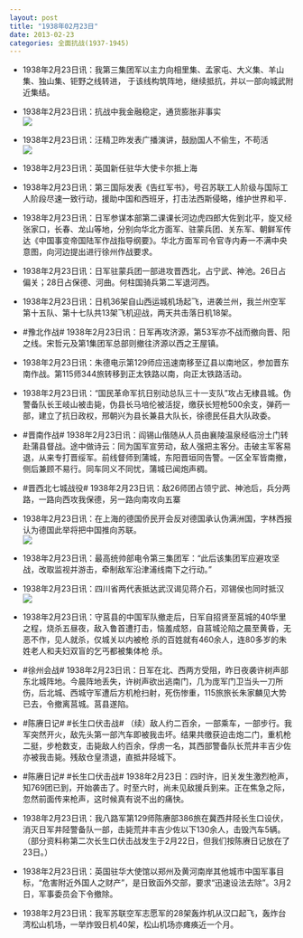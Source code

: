 ```yaml
---
layout: post
title: "1938年02月23日"
date: 2013-02-23
categories: 全面抗战(1937-1945)
---
```


<meta name="referrer" content="no-referrer" />

- 1938年2月23日讯：我第三集团军以主力向相里集、孟家屯、大义集、羊山集、独山集、钜野之线转进， 于该线构筑阵地，继续抵抗，并以一部向城武附近集结。 

- 1938年2月23日讯：抗战中我金融稳定，通货膨胀非事实 <br/><img src="https://ww1.sinaimg.cn/large/aca367d8jw1e23qpqmkx2j.jpg" />

- 1938年2月23日讯：汪精卫昨发表广播演讲，鼓励国人不偷生，不苟活 <br/><img src="https://ww4.sinaimg.cn/large/aca367d8jw1e23ozbchplj.jpg" />

- 1938年2月23日讯：英国新任驻华大使卡尔抵上海 

- 1938年2月23日讯：第三国际发表《告红军书》，号召苏联工人阶级与国际工人阶段尽速一致行动，援助中国和西班牙，打击法西斯侵略，维护世界和平． 

- 1938年2月23日讯：日军参谋本部第二课课长河边虎四郎大佐到北平，旋又经张家口，长春、龙山等地，分别向华北方面军、驻蒙兵团、关东军、朝鲜军传达《中国事变帝国陆军作战指导纲要》。华北方面军司令官寺内寿一不满中央意图，向河边提出进行徐州作战要求。 

- 1938年2月23日讯：日军驻蒙兵团一部进攻晋西北，占宁武、神池。26日占偏关；28日占保德、河曲。何柱国骑兵第二军退河西。 

- 1938年2月23日讯：日机36架自山西运城机场起飞，进袭兰州，我兰州空军第十五队、第十七队共13架飞机迎战，两天共击落日机18架。 

- #豫北作战# 1938年2月23日讯：日军再攻济源，第53军亦不战而撤向晋、阳之线。宋哲元及第1集团军总部则撤往济源以西之王屋镇。 

- 1938年2月23日讯：朱德电示第129师应迅速南移至辽县以南地区，参加晋东南作战。第115师344旅转移到正太铁路以南，向正太铁路活动。 

- 1938年2月23日讯：“国民革命军抗日别动总队三十一支队”攻占无棣县城。伪警备队长王岐山被击毙，伪县长马培伦被活捉，缴获长短枪500余支，弹药一部，建立了抗日政权，邢朝兴为县长兼县大队长，徐德民任县大队政委。 

- #晋南作战# 1938年2月23日讯：阎锡山偕随从人员由襄陵温泉经临汾土门转赴蒲县督战。途中做诗云：同为国军宣劳动，敌人强把主客分。击破主军客易退，从来专打晋绥军。前线督师到蒲城，东阳晋垣同告警。一区全军皆南撤，侧后兼顾不易行。同车同义不同忧，蒲城已闻炮声稠。 

- #晋西北七城战役# 1938年2月23日讯：敌26师团占领宁武、神池后，兵分两路，一路向西攻我保德，另一路向南攻向五寨 

- 1938年2月23日讯：在上海的德国侨民开会反对德国承认伪满洲国，字林西报认为德国此举将把中国推向苏联。 <br/><img src="https://ww2.sinaimg.cn/large/aca367d8jw1e237mxg5t7j.jpg" />

- 1938年2月23日讯：最高统帅部电令第三集团军：“此后该集团军应避攻坚战，改取监视并游击，牵制敌军沿津浦线南下之行动。” 

- 1938年2月23日讯：四川省两代表抵达武汉谒见蒋介石，邓锡侯也同时抵汉 <br/><img src="https://ww3.sinaimg.cn/large/aca367d8jw1e23465qoqzj.jpg" />

- 1938年2月23日讯：守莒县的中国军队撤走后，日军自招贤至莒城的40华里之程，烧杀五昼夜，敌入鲁首遭打击，恼羞成怒，自莒城沦陷之晨至黄昏，无恶不作，见人就杀，仅城关以内被枪 杀的百姓就有460余人，连80多岁的朱姓老人和夫妇双盲的乞丐都被集体枪 杀。 

- #徐州会战# 1938年2月23日讯：日军在北、西两方受阻，昨日夜袭许树声部东北城阵地。今晨阵地丢失，许树声欲出逃南门，几为庞军门卫当头一刀所伤，后北城、西城守军遭后方机枪扫射，死伤惨重，115旅旅长朱家麟见大势已去，令撤离莒城。莒县遂陷。 

- #陈赓日记# #长生口伏击战# （续）敌人约二百余，一部乘车，一部步行。我军突然开火，敌先头第一部汽车即被我击坏。结果共缴获迫击炮二门，重机枪二挺，步枪数支，击毙敌人约百余，俘虏一名，其西部警备队长荒井丰吉少佐亦被我击毙。残敌仓皇溃退，直抵井陉城下。 

- #陈赓日记# #长生口伏击战# 1938年2月23日：四时许，旧关发生激烈枪声，知769团已到，开始袭击了。时至六时，尚未见敌援兵到来。正在焦急之际，忽然前面传来枪声，这时候真有说不出的痛快。 

- 1938年2月23日讯：我八路军第129师陈赓部386旅在冀西井陉长生口设伏，消灭日军井陉警备队一部，击毙荒井丰吉少佐以下130余人，击毁汽车5辆。（部分资料称第二次长生口伏击战发生于2月22日，但我们按陈赓日记放在了23日。）  

- 1938年2月23日讯：英国驻华大使馆以郑州及黄河南岸其他城市中国军事目标，“危害附近外国人之财产”，是日致函外交部，要求“迅速设法去除”。3月2日，军事委员会下令撤除。 

- 1938年2月23日讯：我军苏联空军志愿军的28架轰炸机从汉口起飞，轰炸台湾松山机场，一举炸毁日机40架，松山机场亦瘫痪近一个月。 

